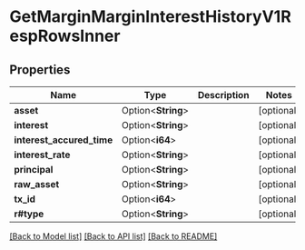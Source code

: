 # GetMarginMarginInterestHistoryV1RespRowsInner

## Properties

Name | Type | Description | Notes
------------ | ------------- | ------------- | -------------
**asset** | Option<**String**> |  | [optional]
**interest** | Option<**String**> |  | [optional]
**interest_accured_time** | Option<**i64**> |  | [optional]
**interest_rate** | Option<**String**> |  | [optional]
**principal** | Option<**String**> |  | [optional]
**raw_asset** | Option<**String**> |  | [optional]
**tx_id** | Option<**i64**> |  | [optional]
**r#type** | Option<**String**> |  | [optional]

[[Back to Model list]](../README.md#documentation-for-models) [[Back to API list]](../README.md#documentation-for-api-endpoints) [[Back to README]](../README.md)



